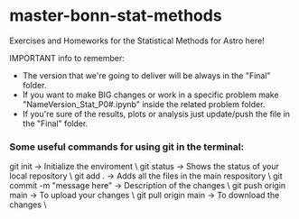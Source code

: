 ﻿# master-bonn-stat-methods

Exercises and Homeworks for the Statistical Methods for Astro here!

IMPORTANT info to remember:
- The version that we're going to deliver will be always in the "Final" folder.
- If you want to make BIG changes or work in a specific problem make "NameVersion_Stat_P0#.ipynb" inside the related problem folder.
- If you're sure of the results, plots or analysis just update/push the file in the "Final" folder.

### Some useful commands for using git in the terminal:

  git init                              -> Initialize the enviroment \\
  git status                            -> Shows the status of your local repository \\
  git add .                             -> Adds all the files in the main respository \\
  git commit -m "message here"          -> Description of the changes \\
  git push origin main                  -> To upload your changes \\
  git pull origin main                  -> To download the changes \\
